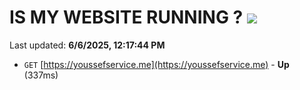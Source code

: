 # IS MY WEBSITE RUNNING ? [![](https://img.shields.io/static/v1?label=Sponsor&message=%E2%9D%A4&logo=GitHub&color=%23fe8e86)](https://github.com/sponsors/Youssef-Lehmam)

Last updated: **6/6/2025, 12:17:44 PM**

- `GET` [https://youssefservice.me](https://youssefservice.me) - **Up** (337ms)

